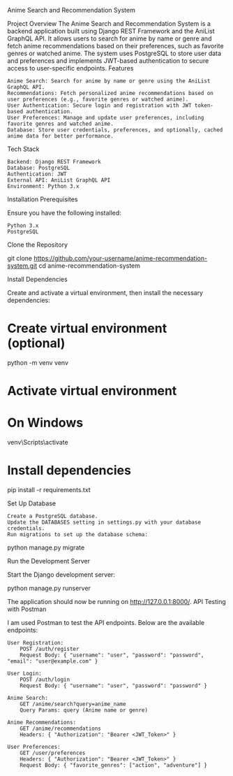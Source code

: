 Anime Search and Recommendation System

Project Overview
The Anime Search and Recommendation System is a backend application built using Django REST Framework and the AniList GraphQL API. It allows users to search for anime by name or genre and fetch anime recommendations based on their preferences, such as favorite genres or watched anime. The system uses PostgreSQL to store user data and preferences and implements JWT-based authentication to secure access to user-specific endpoints.
Features

    Anime Search: Search for anime by name or genre using the AniList GraphQL API.
    Recommendations: Fetch personalized anime recommendations based on user preferences (e.g., favorite genres or watched anime).
    User Authentication: Secure login and registration with JWT token-based authentication.
    User Preferences: Manage and update user preferences, including favorite genres and watched anime.
    Database: Store user credentials, preferences, and optionally, cached anime data for better performance.

Tech Stack

    Backend: Django REST Framework
    Database: PostgreSQL
    Authentication: JWT
    External API: AniList GraphQL API
    Environment: Python 3.x

Installation
Prerequisites

Ensure you have the following installed:

    Python 3.x
    PostgreSQL

Clone the Repository

git clone https://github.com/your-username/anime-recommendation-system.git
cd anime-recommendation-system

Install Dependencies

Create and activate a virtual environment, then install the necessary dependencies:

# Create virtual environment (optional)
python -m venv venv

# Activate virtual environment
# On Windows
venv\Scripts\activate


# Install dependencies
pip install -r requirements.txt

Set Up Database

    Create a PostgreSQL database.
    Update the DATABASES setting in settings.py with your database credentials.
    Run migrations to set up the database schema:

python manage.py migrate

Run the Development Server

Start the Django development server:

python manage.py runserver

The application should now be running on http://127.0.0.1:8000/.
API Testing with Postman

 I am used  Postman to test the API endpoints. Below are the available endpoints:

    User Registration:
        POST /auth/register
        Request Body: { "username": "user", "password": "password", "email": "user@example.com" }

    User Login:
        POST /auth/login
        Request Body: { "username": "user", "password": "password" }

    Anime Search:
        GET /anime/search?query=anime_name
        Query Params: query (Anime name or genre)

    Anime Recommendations:
        GET /anime/recommendations
        Headers: { "Authorization": "Bearer <JWT_Token>" }

    User Preferences:
        GET /user/preferences
        Headers: { "Authorization": "Bearer <JWT_Token>" }
        Request Body: { "favorite_genres": ["action", "adventure"] }

